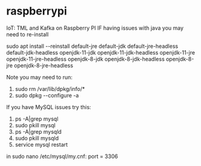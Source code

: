 # raspberrypi
IoT: TML and Kafka on Raspberry PI
IF having issues with java you may need to re-install

sudo apt install --reinstall default-jre default-jdk default-jre-headless default-jdk-headless openjdk-11-jdk openjdk-11-jdk-headless openjdk-11-jre openjdk-11-jre-headless openjdk-8-jdk openjdk-8-jdk-headless openjdk-8-jre openjdk-8-jre-headless

Note you may need to run: 
1. sudo rm /var/lib/dpkg/info/* 
2. sudo dpkg --configure -a

If you have MySQL issues try this:
1. ps -A|grep mysql
2. sudo pkill mysql
3. ps -A|grep mysqld
4. sudo pkill mysqld
5. service mysql restart

in sudo nano /etc/mysql/my.cnf:
port = 3306
